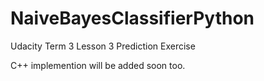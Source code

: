 # NaiveBayesClassifierPython
Udacity Term 3 Lesson 3 Prediction Exercise

C++ implemention will be added soon too. 
